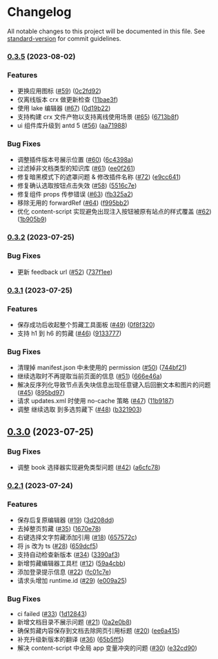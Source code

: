 # Changelog

All notable changes to this project will be documented in this file. See [standard-version](https://github.com/conventional-changelog/standard-version) for commit guidelines.

### [0.3.5](https://github.com/yuque/yuque-chrome-extension/compare/v0.3.2...v0.3.5) (2023-08-02)


### Features

* 更换应用图标 ([#59](https://github.com/yuque/yuque-chrome-extension/issues/59)) ([0c2fd92](https://github.com/yuque/yuque-chrome-extension/commit/0c2fd92e109394e6c4cd43c5015a904867f93faf))
* 仅离线版本 crx 做更新检查 ([11bae3f](https://github.com/yuque/yuque-chrome-extension/commit/11bae3ff7ee22770db06bad05bb5c0bf29e40819))
* 使用 lake 编辑器 ([#67](https://github.com/yuque/yuque-chrome-extension/issues/67)) ([0d19b22](https://github.com/yuque/yuque-chrome-extension/commit/0d19b220bd2d29b35911aa54dfc190bfbf1415a2))
* 支持构建 crx 文件产物以支持离线使用场景 ([#65](https://github.com/yuque/yuque-chrome-extension/issues/65)) ([6713b8f](https://github.com/yuque/yuque-chrome-extension/commit/6713b8f6496efbbd76d3652fd2744ceb842a1540))
* ui 组件库升级到 antd 5 ([#56](https://github.com/yuque/yuque-chrome-extension/issues/56)) ([aa71988](https://github.com/yuque/yuque-chrome-extension/commit/aa719882c332e2769d331a34b6635baab0838e0f))


### Bug Fixes

* 调整插件版本号展示位置 ([#60](https://github.com/yuque/yuque-chrome-extension/issues/60)) ([6c4398a](https://github.com/yuque/yuque-chrome-extension/commit/6c4398a9156a22be71c3b80688fbc386516370dc))
* 过滤掉非文档类型的知识库 ([#61](https://github.com/yuque/yuque-chrome-extension/issues/61)) ([ee0f261](https://github.com/yuque/yuque-chrome-extension/commit/ee0f261a0d03966385ea17dac7db14c4edbdf9ee))
* 修复暗黑模式下的遮罩问题 & 修改插件名称 ([#72](https://github.com/yuque/yuque-chrome-extension/issues/72)) ([e9cc641](https://github.com/yuque/yuque-chrome-extension/commit/e9cc641de3174723207bd2a25ed34ee4ffbbd473))
* 修复确认选取按钮点击失效 ([#58](https://github.com/yuque/yuque-chrome-extension/issues/58)) ([5516c7e](https://github.com/yuque/yuque-chrome-extension/commit/5516c7e86423a26609711327d8867dc96fad3b3d))
* 修复组件 props 传参错误 ([#63](https://github.com/yuque/yuque-chrome-extension/issues/63)) ([fb325a2](https://github.com/yuque/yuque-chrome-extension/commit/fb325a223fa602019b736b04dc2f2a5d6f65197c))
* 移除无用的 forwardRef ([#64](https://github.com/yuque/yuque-chrome-extension/issues/64)) ([f995bb2](https://github.com/yuque/yuque-chrome-extension/commit/f995bb283cc83e7e7149c3cc213f8732e79b5bda))
* 优化 content-script 实现避免出现注入按钮被原有站点的样式覆盖 ([#62](https://github.com/yuque/yuque-chrome-extension/issues/62)) ([1b905b9](https://github.com/yuque/yuque-chrome-extension/commit/1b905b9004396303b0e48a900b8a40211de5bfed))

### [0.3.2](https://github.com/yuque/yuque-chrome-extension/compare/v0.3.1...v0.3.2) (2023-07-25)


### Bug Fixes

* 更新 feedback url ([#52](https://github.com/yuque/yuque-chrome-extension/issues/52)) ([737f1ee](https://github.com/yuque/yuque-chrome-extension/commit/737f1eed7aeb3da765be73f41bd412a61a1f02f2))

### [0.3.1](https://github.com/yuque/yuque-chrome-extension/compare/v0.3.0...v0.3.1) (2023-07-25)


### Features

* 保存成功后收起整个剪藏工具面板 ([#49](https://github.com/yuque/yuque-chrome-extension/issues/49)) ([0f8f320](https://github.com/yuque/yuque-chrome-extension/commit/0f8f320cce76196ebe9690cd32df2cc2427da30c))
* 支持 h1 到 h6 的剪藏 ([#46](https://github.com/yuque/yuque-chrome-extension/issues/46)) ([9133777](https://github.com/yuque/yuque-chrome-extension/commit/9133777cc2e326399ce008aadb06fe7c15cac902))


### Bug Fixes

* 清理掉 manifest.json 中未使用的 permission ([#50](https://github.com/yuque/yuque-chrome-extension/issues/50)) ([744bf21](https://github.com/yuque/yuque-chrome-extension/commit/744bf2147eaf567bb0d6ed4f9872545d42d9fa2b))
* 继续选取时不再提取当前页面的信息 ([#51](https://github.com/yuque/yuque-chrome-extension/issues/51)) ([666e46a](https://github.com/yuque/yuque-chrome-extension/commit/666e46a0a4bb2146834d1f347cf9d844896a933b))
* 解决反序列化导致节点丢失块信息出现任意键入后回删文本和图片的问题 ([#45](https://github.com/yuque/yuque-chrome-extension/issues/45)) ([895bd97](https://github.com/yuque/yuque-chrome-extension/commit/895bd97f8d7c6cda400e3b64340a8dac3f3ddba1))
* 请求 updates.xml 时使用 no-cache 策略 ([#47](https://github.com/yuque/yuque-chrome-extension/issues/47)) ([11b9187](https://github.com/yuque/yuque-chrome-extension/commit/11b91872bf98ee41009400fca551c04d054b393c))
* 调整 继续选取 到多选剪藏下 ([#48](https://github.com/yuque/yuque-chrome-extension/issues/48)) ([b321903](https://github.com/yuque/yuque-chrome-extension/commit/b321903102e20e46b88df1202e0a40857478ce20))

## [0.3.0](https://github.com/yuque/yuque-chrome-extension/compare/v0.2.1...v0.3.0) (2023-07-25)


### Bug Fixes

* 调整 book 选择器实现避免类型问题 ([#42](https://github.com/yuque/yuque-chrome-extension/issues/42)) ([a6cfc78](https://github.com/yuque/yuque-chrome-extension/commit/a6cfc788f4040e7592ab4b11cca8e479e1bbdc7f))

### [0.2.1](https://github.com/yuque/yuque-chrome-extension/compare/v0.2.0...v0.2.1) (2023-07-24)


### Features

* 保存后复原编辑器 ([#19](https://github.com/yuque/yuque-chrome-extension/issues/19)) ([3d208dd](https://github.com/yuque/yuque-chrome-extension/commit/3d208ddeb9688ba84f1e3b746c2747b038ad3d67))
* 去掉整页剪藏 ([#35](https://github.com/yuque/yuque-chrome-extension/issues/35)) ([1670e78](https://github.com/yuque/yuque-chrome-extension/commit/1670e7811271166ac5083c6663d4d3b8703bc4e3))
* 右键选择文字剪藏添加引用 ([#18](https://github.com/yuque/yuque-chrome-extension/issues/18)) ([657572c](https://github.com/yuque/yuque-chrome-extension/commit/657572c7cd57efb62c29ecb17c39874e327c07fb))
* 将 js 改为 ts ([#28](https://github.com/yuque/yuque-chrome-extension/issues/28)) ([659dcf5](https://github.com/yuque/yuque-chrome-extension/commit/659dcf5774bd600053f9d69cef4ad1a2449450ed))
* 支持自动检查新版本 ([#34](https://github.com/yuque/yuque-chrome-extension/issues/34)) ([3390af3](https://github.com/yuque/yuque-chrome-extension/commit/3390af39389a9d3333ddfd9d1f90014e0a299287))
* 新增剪藏编辑器工具栏 ([#12](https://github.com/yuque/yuque-chrome-extension/issues/12)) ([59a4cbb](https://github.com/yuque/yuque-chrome-extension/commit/59a4cbb80c028e0ca40419de2294ee5485579d26))
* 添加登录提示信息 ([#22](https://github.com/yuque/yuque-chrome-extension/issues/22)) ([fc01c7e](https://github.com/yuque/yuque-chrome-extension/commit/fc01c7e9030a3a02381b4ff876cc342d9d6cf4a2))
* 请求头增加 runtime.id ([#29](https://github.com/yuque/yuque-chrome-extension/issues/29)) ([e009a25](https://github.com/yuque/yuque-chrome-extension/commit/e009a252933cc376bd16f3e3af6ecd44c0cf44e1))


### Bug Fixes

* ci failed ([#33](https://github.com/yuque/yuque-chrome-extension/issues/33)) ([1d12843](https://github.com/yuque/yuque-chrome-extension/commit/1d1284382f59b2cfe27351d6f1a54d765fbab7db))
* 新增文档目录不展示问题 ([#21](https://github.com/yuque/yuque-chrome-extension/issues/21)) ([0a2e0b8](https://github.com/yuque/yuque-chrome-extension/commit/0a2e0b8f52e292bb6b5bb69774eca5057befab5b))
* 确保剪藏内容保存到文档去除网页引用标题 ([#20](https://github.com/yuque/yuque-chrome-extension/issues/20)) ([ee6a415](https://github.com/yuque/yuque-chrome-extension/commit/ee6a4155ce7d2d5c689a37c8a1e63af4ffc91991))
* 补充升级新版本的翻译 ([#36](https://github.com/yuque/yuque-chrome-extension/issues/36)) ([65b5ff5](https://github.com/yuque/yuque-chrome-extension/commit/65b5ff5f4c56983fd8193eca4a1b86200c0e3f9e))
* 解决 content-script 中全局 app 变量冲突的问题 ([#30](https://github.com/yuque/yuque-chrome-extension/issues/30)) ([e32cd90](https://github.com/yuque/yuque-chrome-extension/commit/e32cd90690cc52cfd51c262da6d6a4cd93d54fd5))
